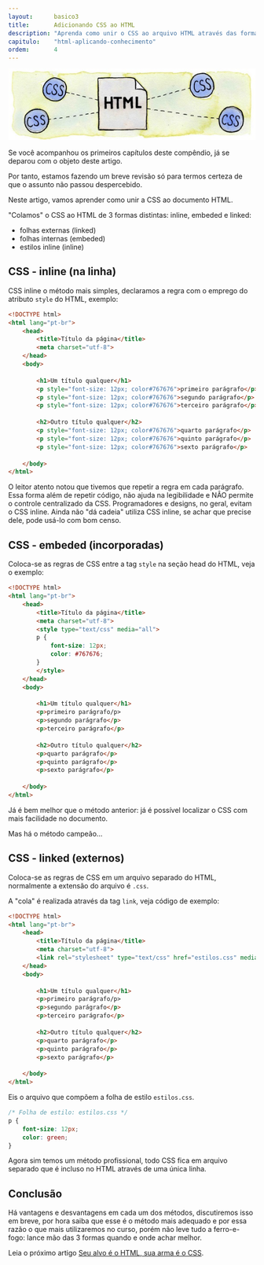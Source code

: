 ```yaml
---
layout:      basico3
title:       Adicionando CSS ao HTML
description: "Aprenda como unir o CSS ao arquivo HTML através das formas: in line, embeded e linked."
capitulo:    "html-aplicando-conhecimento"
ordem:       4
---
```


![](unindo-css-ao-html.jpg)

Se você acompanhou os primeiros capítulos deste compêndio, já se deparou com o objeto deste artigo.

Por tanto, estamos fazendo um breve revisão só para termos certeza de que o assunto não passou despercebido.

Neste artigo, vamos aprender como unir a CSS ao documento HTML.

"Colamos" o CSS ao HTML de 3 formas distintas: inline, embeded e linked:

+ folhas externas (linked)
+ folhas internas (embeded)
+ estilos inline  (inline)



## CSS - inline (na linha)

CSS inline o método mais simples, declaramos a regra com o emprego do atributo `style` do HTML, exemplo:

```html
<!DOCTYPE html>
<html lang="pt-br">
    <head>
        <title>Título da página</title>
        <meta charset="utf-8">
    </head>
    <body>

        <h1>Um título qualquer</h1>
        <p style="font-size: 12px; color#767676">primeiro parágrafo</p>
        <p style="font-size: 12px; color#767676">segundo parágrafo</p>
        <p style="font-size: 12px; color#767676">terceiro parágrafo</p>

        <h2>Outro título qualquer</h2>
        <p style="font-size: 12px; color#767676">quarto parágrafo</p>
        <p style="font-size: 12px; color#767676">quinto parágrafo</p>
        <p style="font-size: 12px; color#767676">sexto parágrafo</p>

    </body>
</html>
```

O leitor atento notou que tivemos que repetir a regra em cada parágrafo. Essa forma além de repetir código, não ajuda na
legibilidade e NÂO permite o controle centralizado da CSS. Programadores e designs, no geral, evitam o CSS inline. Ainda
não "dá cadeia" utiliza CSS inline, se achar que precise dele, pode usá-lo com bom censo.



## CSS - embeded (incorporadas)

Coloca-se as regras de CSS entre a tag `style` na seção head do HTML, veja o exemplo:

```html
<!DOCTYPE html>
<html lang="pt-br">
    <head>
        <title>Título da página</title>
        <meta charset="utf-8">
        <style type="text/css" media="all">
        p {
            font-size: 12px;
            color: #767676;
        }
        </style>
    </head>
    <body>

        <h1>Um título qualquer</h1>
        <p>primeiro parágrafo/p>
        <p>segundo parágrafo</p>
        <p>terceiro parágrafo</p>

        <h2>Outro título qualquer</h2>
        <p>quarto parágrafo</p>
        <p>quinto parágrafo</p>
        <p>sexto parágrafo</p>

    </body>
</html>
```

Já é bem melhor que o método anterior: já é possível localizar o CSS com mais facilidade no documento.

Mas há o método campeão...



## CSS - linked (externos)

Coloca-se as regras de CSS em um arquivo separado do HTML, normalmente a extensão do arquivo é `.css`.

A "cola" é realizada através da tag `link`, veja código de exemplo:

```html
<!DOCTYPE html>
<html lang="pt-br">
    <head>
        <title>Título da página</title>
        <meta charset="utf-8">
        <link rel="stylesheet" type="text/css" href="estilos.css" media="all" />
    </head>
    <body>

        <h1>Um título qualquer</h1>
        <p>primeiro parágrafo/p>
        <p>segundo parágrafo</p>
        <p>terceiro parágrafo</p>

        <h2>Outro título qualquer</h2>
        <p>quarto parágrafo</p>
        <p>quinto parágrafo</p>
        <p>sexto parágrafo</p>

    </body>
</html>
```

Eis o arquivo que compõem a folha de estilo `estilos.css`.

```css
/* Folha de estilo: estilos.css */
p {
    font-size: 12px;
    color: green;
}
```


Agora sim temos um método profissional, todo CSS fica em arquivo separado que é incluso no HTML através de uma única linha.


## Conclusão

Há vantagens e desvantagens em cada um dos métodos, discutiremos isso em breve, por hora saiba que esse é o método mais
adequado e por essa razão o que mais utilizaremos no curso, porém não leve tudo a ferro-e-fogo: lance mão das 3 formas
quando e onde achar melhor.

Leia o próximo artigo [Seu alvo é o HTML, sua arma é o CSS](../seu-alvo-e-o-html-sua-arma-e-o-css/).

